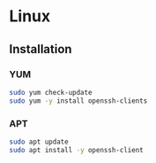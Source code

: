 # Linux

## Installation

### YUM

```sh
sudo yum check-update
sudo yum -y install openssh-clients
```

### APT

```sh
sudo apt update
sudo apt install -y openssh-client
```
